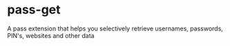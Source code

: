 # pass-get
A pass extension that helps you selectively retrieve usernames, passwords, PIN's, websites and other data
